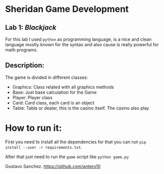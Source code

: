 # Sheridan Game Development


## Lab 1: *Blackjack*

For this lab I used `python` as programming language, is a nice and clean language mostly known for the syntax and also cause is really powerful for math programs. 


## Description:

The game is divided in different classes:

* Graphics: Class related with all graphics methods
* Base: Just base calculation for the Game
* Player: Player class
* Card: Card class, each card is an object
* Table: Table or dealer, this is the casino itself. The casino also play



# How to run it:

First you need to install all the dependencies for that you can run `pip install --user -r requirements.txt`.

After that just need to run the `game` script like `python game.py`




Gustavo Sanchez.
https://github.com/antero10
